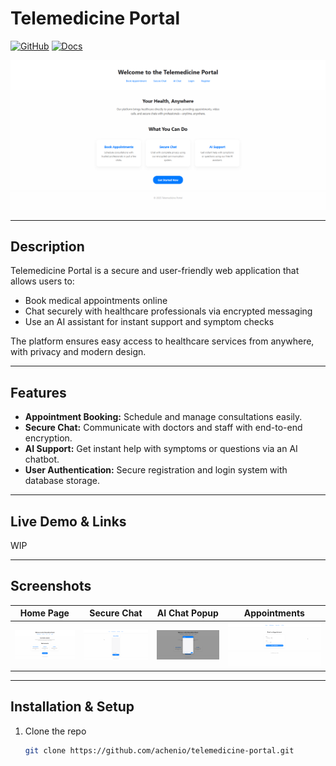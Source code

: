# Telemedicine Portal
[![GitHub](https://img.shields.io/badge/GitHub-Repo-black?logo=github&logoColor=white)](https://github.com/achenio/telemedicine-portal)
[![Docs](https://img.shields.io/badge/Docs-API-green?logo=read-the-docs&logoColor=white)](/documentation/docs.md)

![Home Screenshot](./screenshots/screenshot_home.png)  

---

## Description

Telemedicine Portal is a secure and user-friendly web application that allows users to:

- Book medical appointments online  
- Chat securely with healthcare professionals via encrypted messaging  
- Use an AI assistant for instant support and symptom checks  

The platform ensures easy access to healthcare services from anywhere, with privacy and modern design.

---

## Features

- **Appointment Booking:** Schedule and manage consultations easily.  
- **Secure Chat:** Communicate with doctors and staff with end-to-end encryption.  
- **AI Support:** Get instant help with symptoms or questions via an AI chatbot.  
- **User Authentication:** Secure registration and login system with database storage.

---

## Live Demo & Links
WIP

---

## Screenshots

| Home Page              | Secure Chat            | AI Chat Popup          | Appointments          |
| ---------------------- | ---------------------- | ---------------------- | ---------------------- |
| ![Home Screenshot](./screenshots/screenshot_home.png) | ![Chat Screenshot](./screenshots/screenshot_securechat.png) | ![AI Chat Popup](./screenshots/screenshot_aichat.png) | ![AI Chat Popup](./screenshots/screenshot_appointmentbooking.png) |

---

## Installation & Setup

1. Clone the repo  
   ```bash
   git clone https://github.com/achenio/telemedicine-portal.git
